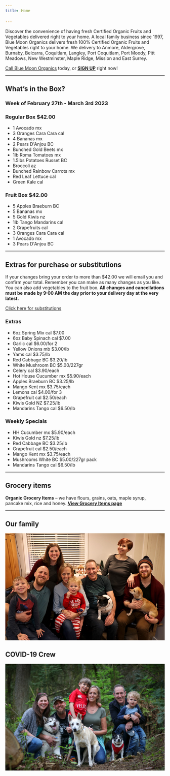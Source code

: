```yaml
---
title: Home

---
```

Discover the convenience of having fresh Certified Organic Fruits and Vegetables delivered right to your home. A local family business since 1997, Blue Moon Organics delivers fresh 100% Certified Organic Fruits and Vegetables right to your home. We delivery to Anmore, Aldergrove, Burnaby, Belcarra, Coquitlam, Langley, Port Coquitlam, Port Moody, Pitt Meadows, New Westminster, Maple Ridge, Mission and East Surrey.

[Call Blue Moon Organics](/contact) today, or [**SIGN UP**](/sign-up) right now!

***

## What’s in the Box?

### **Week of February 27th - March 3rd 2023**

### Regular Box $42.00

* 1 Avocado  mx
* 3 Oranges Cara Cara  cal
* 4 Bananas  mx
* 2 Pears D'Anjou  BC
* Bunched Gold Beets  mx
* 1lb Roma Tomatoes  mx
* 1.5lbs Potatoes Russet  BC
* Broccoli  az
* Bunched Rainbow Carrots  mx
* Red Leaf Lettuce  cal
* Green Kale  cal

### Fruit Box $42.00

* 5 Apples Braeburn  BC
* 5 Bananas  mx
* 5 Gold Kiwis  nz
* 1lb Tango Mandarins  cal
* 2 Grapefruits  cal
* 3 Oranges Cara Cara  cal
* 1 Avocado  mx
* 3 Pears D'Anjou  BC

***

## Extras for purchase or substitutions

If your changes bring your order to more than $42.00 we will email you and confirm your total. Remember you can make as many changes as you like. You can also add vegetables to the fruit box. **All changes and cancellations must be made by 9:00 AM the day prior to your delivery day at the very latest.**

[Click here for substitutions](/substitutions "Click here for substitutions")

### Extras

* 6oz Spring Mix  cal   $7.00
* 6oz Baby Spinach  cal   $7.00
* Garlic  cal   $6.00/for 2
* Yellow Onions  mb   $3.00/lb
* Yams  cal   $3.75/lb
* Red Cabbage  BC   $3.20/lb
* White Mushroom  BC  $5.00/227gr
* Celery  cal   $3.90/each
* Hot House Cucumber  mx   $5.90/each
* Apples Braeburn  BC   $3.25/lb
* Mango Kent  mx   $3.75/each
* Lemons  cal   $4.00/for 3
* Grapefruit  cal    $2.50/each
* Kiwis Gold  NZ   $7.25/lb
* Mandarins Tango  cal   $6.50/lb

### Weekly Specials

* HH Cucumber  mx  $5.90/each
* Kiwis Gold  nz    $7.25/lb
* Red Cabbage  BC   $3.25/lb
* Grapefruit  cal    $2.50/each
* Mango Kent  mx   $3.75/each
* Mushrooms White  BC    $5.00/227gr pack
* Mandarins Tango  cal   $6.50/lb

***

## Grocery items

**Organic Grocery Items** – we have flours, grains, oats, maple syrup, pancake mix, rice and honey. [**View Grocery Items page**](/groceries)

***

## Our family

![Our family.](./uploads/IMG_1376-copy.jpg "Our family")

## COVID-19 Crew

![COVID-19 crew.](./uploads/covid.jpg "COVID-19 crew")